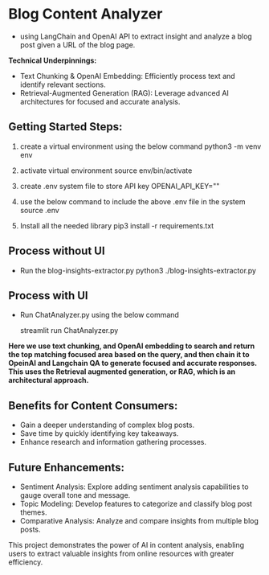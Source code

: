 
# Blog Content Analyzer
    
- using LangChain and OpenAI API to extract insight and analyze a blog post given a URL of the blog page.

**Technical Underpinnings:**
- Text Chunking & OpenAI Embedding: Efficiently process text and identify relevant sections.
- Retrieval-Augmented Generation (RAG): Leverage advanced AI architectures for focused and accurate analysis.

## Getting Started Steps: 
1. create a virtual environment using the below command
    python3 -m venv env

2. activate virtual environment
    source env/bin/activate

3. create .env system file to store API key
    OPENAI_API_KEY="<replace with OpenAI API Key>"

4. use the below command to include the above .env file in the system
    source .env

5. Install all the needed library
    pip3 install -r requirements.txt

## Process without UI

- Run the blog-insights-extractor.py
    python3 ./blog-insights-extractor.py

## Process with UI

- Run ChatAnalyzer.py using the below command

    streamlit run ChatAnalyzer.py

**Here we use text chunking, and OpenAI embedding to search and return the top matching focused area based on the query, and then chain it to OpeinAI and Langchain QA to generate focused and accurate responses. This uses the Retrieval augmented generation, or RAG, which is an architectural approach.**
    
## Benefits for Content Consumers:
- Gain a deeper understanding of complex blog posts.
- Save time by quickly identifying key takeaways.
- Enhance research and information gathering processes.

## Future Enhancements:
- Sentiment Analysis: Explore adding sentiment analysis capabilities to gauge overall tone and message.
- Topic Modeling: Develop features to categorize and classify blog post themes.
- Comparative Analysis: Analyze and compare insights from multiple blog posts.

This project demonstrates the power of AI in content analysis, enabling users to extract valuable insights from online resources with greater efficiency.
